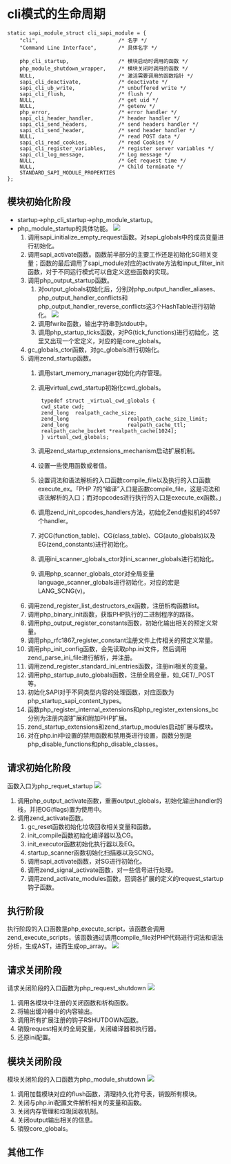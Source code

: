 # cli模式的生命周期
```
static sapi_module_struct cli_sapi_module = {
	"cli",							/* 名字 */
	"Command Line Interface",    	/* 具体名字 */

	php_cli_startup,				/* 模块启动时调用的函数 */
	php_module_shutdown_wrapper,	/* 模块关闭时调用的函数 */
	NULL,							/* 激活需要调用的函数指针 */
	sapi_cli_deactivate,			/* deactivate */
	sapi_cli_ub_write,		    	/* unbuffered write */
	sapi_cli_flush,				    /* flush */
	NULL,							/* get uid */
	NULL,							/* getenv */
	php_error,						/* error handler */
	sapi_cli_header_handler,		/* header handler */
	sapi_cli_send_headers,			/* send headers handler */
	sapi_cli_send_header,			/* send header handler */
	NULL,				            /* read POST data */
	sapi_cli_read_cookies,          /* read Cookies */
	sapi_cli_register_variables,	/* register server variables */
	sapi_cli_log_message,			/* Log message */
	NULL,							/* Get request time */
	NULL,							/* Child terminate */
	STANDARD_SAPI_MODULE_PROPERTIES
};
```

## 模块初始化阶段
- startup->php_cli_startup->php_module_startup。
- php_module_startup的具体功能。
![](media/15989818485222/15871813952479.jpg)
    1. 调用sapi_initialize_empty_request函数。对sapi_globals中的成员变量进行初始化。
    2. 调用sapi_activate函数。函数前半部分的主要工作还是初始化SG相关变量；函数的最后调用了sapi_module对应的activate方法和input_filter_init函数，对于不同运行模式可以自定义这些函数的实现。
    3. 调用php_output_startup函数。
        1. 对output_globals初始化后，分别对php_output_handler_aliases、php_output_handler_conflicts和php_output_handler_reverse_conflicts这3个HashTable进行初始化。
        ![](media/15989818485222/15871823441827.jpg)
        2. 调用fwrite函数，输出字符串到stdout中。
        3. 调用php_startup_ticks函数，对PG(tick_functions)进行初始化，这里又出现一个宏定义，对应的是core_globals。
    4. gc_globals_ctor函数，对gc_globals进行初始化。
    5. 调用zend_startup函数。
        1. 调用start_memory_manager初始化内存管理。
        2. 调用virtual_cwd_startup初始化cwd_globals。

                typedef struct _virtual_cwd_globals {
	            cwd_state cwd;
	            zend_long  realpath_cache_size;
	            zend_long                   realpath_cache_size_limit;
	            zend_long                   realpath_cache_ttl;
	            realpath_cache_bucket *realpath_cache[1024];
                } virtual_cwd_globals;
        3. 调用zend_startup_extensions_mechanism启动扩展机制。
        4. 设置一些使用函数或者值。
        5. 设置词法和语法解析的入口函数compile_file以及执行的入口函数execute_ex。「PHP 7的“编译”入口是函数compile_file，这是词法和语法解析的入口；而对opcodes进行执行的入口是execute_ex函数。」
        6. 调用zend_init_opcodes_handlers方法，初始化Zend虚拟机的4597个handler。
        7. 对CG(function_table)、CG(class_table)、CG(auto_globals)以及EG(zend_constants)进行初始化。
        8. 调用ini_scanner_globals_ctor对ini_scanner_globals进行初始化。
        9. 调用php_scanner_globals_ctor对全局变量language_scanner_globals进行初始化，对应的宏是LANG_SCNG(v)。
    6. 调用zend_register_list_destructors_ex函数，注册析构函数list。
    7. 调用php_binary_init函数，获取PHP执行的二进制程序的路径。
    8. 调用php_output_register_constants函数，初始化输出相关的预定义常量。
    9. 调用php_rfc1867_register_constant注册文件上传相关的预定义常量。
    10. 调用php_init_config函数，会先读取php.ini文件，然后调用zend_parse_ini_file进行解析，并注册。
    11. 调用zend_register_standard_ini_entries函数，注册ini相关的变量。
    12. 调用php_startup_auto_globals函数，注册全局变量，如_GET/_POST等。
    13. 初始化SAPI对于不同类型内容的处理函数，对应函数为php_startup_sapi_content_types。
    14. 函数php_register_internal_extensions和php_register_extensions_bc分别为注册内部扩展和附加PHP扩展。
    15. zend_startup_extensions和zend_startup_modules启动扩展与模块。
    16. 对在php.ini中设置的禁用函数和禁用类进行设置，函数分别是php_disable_functions和php_disable_classes。

## 请求初始化阶段
函数入口为php_requet_startup
![](media/15989818485222/15871839559273.jpg)
1. 调用php_output_activate函数，重置output_globals，初始化输出handler的栈，并把OG(flags)置为使用中。
2. 调用zend_activate函数。
    1. gc_reset函数初始化垃圾回收相关变量和函数。
    2. init_compile函数初始化编译器以及CG。
    3. init_executor函数初始化执行器以及EG。
    4. startup_scanner函数初始化扫描器以及SCNG。
    5. 调用sapi_activate函数，对SG进行初始化。
    6. 调用zend_signal_activate函数，对一些信号进行处理。
    7. 调用zend_activate_modules函数，回调各扩展的定义的request_startup钩子函数。

## 执行阶段
执行阶段的入口函数是php_execute_script，该函数会调用zend_execute_scripts，该函数通过调用compile_file对PHP代码进行词法和语法分析，生成AST，进而生成op_array。
![](media/15989818485222/15871844049936.jpg)

## 请求关闭阶段
请求关闭阶段的入口函数为php_request_shutdown
![](media/15989818485222/15871845237270.jpg)
1. 调用各模块中注册的关闭函数和析构函数。
2. 将输出缓冲器中的内容输出。
3. 调用所有扩展注册的钩子RSHUTDOWN函数。
4. 销毁request相关的全局变量，关闭编译器和执行器。
5. 还原ini配置。

## 模块关闭阶段
模块关闭阶段的入口函数为php_module_shutdown
![](media/15989818485222/15871847294666.jpg)
1. 调用加载模块对应的flush函数，清理持久化符号表，销毁所有模块。
2. 关闭与php.ini配置文件解析相关的变量和函数。
3. 关闭内存管理和垃圾回收机制。
4. 关闭output输出相关的信息。
5. 销毁core_globals。

## 其他工作
